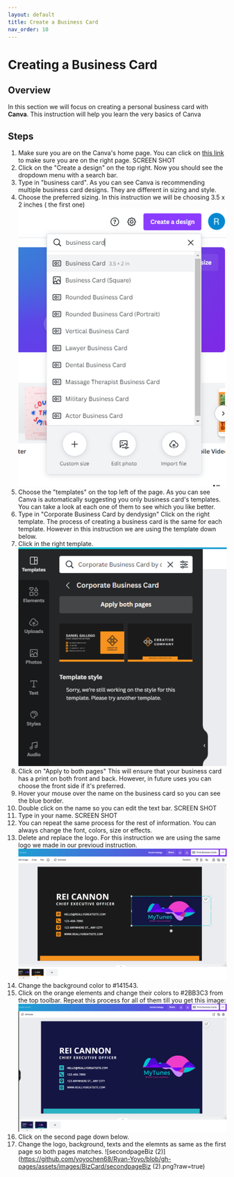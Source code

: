 ```yaml
---
layout: default
title: Create a Business Card
nav_order: 10
---
```


# Creating a Business Card

## Overview

In this section we will focus on creating a personal business card with **Canva**. This instruction will help you learn the very basics of Canva

## Steps

1. Make sure you are on the Canva's home page. 
 You can click on [this link](https://www.canva.com/) to make sure you are on the right page.
 SCREEN SHOT
2. Click on the "Create a design" on the top right.
Now you should see the dropdown menu with a search bar.
3. Type in "business card".
As you can see Canva is recommending multiple business card designs. They are different in sizing and style.
4. Choose the preferred sizing. In this instruction we will be choosing 3.5 x 2 inches ( the first one)
![Choosing](https://github.com/yoyochen68/Ryan-Yoyo/blob/gh-pages/assets/images/BizCard/ChoosingBizCard.png?raw=true)
5. Choose the "templates" on the top left of the page.
As you can see Canva is automatically suggesting you only business card's templates. You can take a look at each one of them to see which you like better. 
6. Type in "Corporate Business Card by dendysign" Click on the right template. 
The process of creating a business card is the same for each template. However in this instruction we are using the template down below. 
7. Click in the right template.
![findinf](https://github.com/yoyochen68/Ryan-Yoyo/blob/gh-pages/assets/images/BizCard/FindingTheBizCard.png?raw=true)
9. Click on "Apply to both pages"
This will ensure that your business card has a print on both front and back. However, in future uses you can choose the front side if it's preferred. 
9. Hover your mouse over the name on the business card so you can see the blue border. 
10. Double click on the name so you can edit the text bar.
SCREEN SHOT
11. Type in your name.
SCREEN SHOT
12. You can repeat the same process for the rest of information.
You can always change the font, colors, size or effects.
13. Delete and replace the logo. For this instruction we are using the same logo we made in our previoud instruction.
![ChoosingLogo](https://github.com/yoyochen68/Ryan-Yoyo/blob/gh-pages/assets/images/BizCard/ChoosingLogoBizCard.png?raw=true)
14. Change the background color to #141543.
15. Click on the orange elements and change their colors to #2BB3C3 from the top toolbar.
Repeat this process for all of them till you get this image:
![ChangingElementsBizCard](https://github.com/yoyochen68/Ryan-Yoyo/blob/gh-pages/assets/images/BizCard/ChangingElementsBizCard.png?raw=true)
16. Click on the second page down below.
17. Change the logo, background, texts and the elemnts as same as the first page so both pages matches.
![secondpageBiz (2)](https://github.com/yoyochen68/Ryan-Yoyo/blob/gh-pages/assets/images/BizCard/secondpageBiz (2).png?raw=true)

